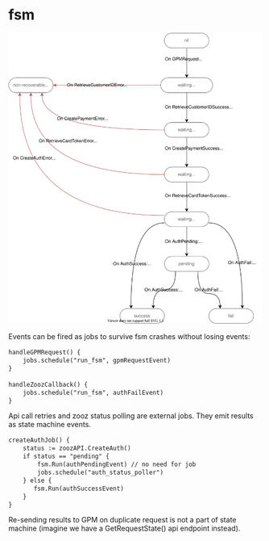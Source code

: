 # fsm

![About FSM with memory](fsm.svg)

Events can be fired as jobs to survive fsm crashes without losing events:
```
handleGPMRequest() {
    jobs.schedule("run_fsm", gpmRequestEvent)
}

handleZoozCallback() {
    jobs.schedule("run_fsm", authFailEvent)
}
```

Api call retries and zooz status polling are external jobs.
They emit results as state machine events.
```
createAuthJob() {
    status := zoozAPI.CreateAuth()
    if status == "pending" {
        fsm.Run(authPendingEvent) // no need for job
        jobs.schedule("auth_status_poller")
    } else {
       fsm.Run(authSuccessEvent)
    }
}
```

Re-sending results to GPM on duplicate request is not a part of state machine
(imagine we have a GetRequestState() api endpoint instead).
